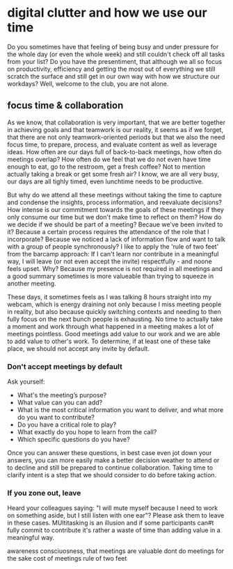 # digital clutter and how we use our time

Do you sometimes have that feeling of being busy and under pressure for the whole day (or even the whole week) and still couldn't check off all tasks from your list? Do you have the presentiment, that although we all so focus on productivity, efficiency and getting the most out of everything we still scratch the surface and still get in our own way with how we structure our workdays? Well, welcome to the club, you are not alone.

## focus time & collaboration

As we know, that collaboration is very important, that we are better together in achieving goals and that teamwork is our reality, it seems as if we forget, that there are not only teamwork-oriented periods but that we also the need focus time, to prepare, process, and evaluate content as well as leverage ideas. How often are our days full of back-to-back meetings, how often do meetings overlap? How often do we feel that we do not even have time enough to eat, go to the restroom, get a fresh coffee? Not to mention actually taking a break or get some fresh air? I know, we are all very busy, our days are all tighly timed, even lunchtime needs to be productive.

But why do we attend all these meetings without taking the time to capture and condense the insights, process information, and reevaluate decisions? How intense is our commitment towards the goals of these meetings if they only consume our time but we don't make time to reflect on them? How do we decide if we should be part of a meeting? Becaue we've been invited to it? Because a certain process requires the attendance of the role that I incorporate? Because we noticed  a lack of information flow and want to talk with a group of people synchronously? I like to apply the 'rule of two feet' from the barcamp approach: If I can't learn nor contribute in a meaningful way, I will leave (or not even accept the invite) respectfully - and noone feels upset. Why? Because my presence is not required in all meetings and a good summary sometimes is more valueable than trying to squeeze in another meeting. 

These days, it sometimes feels as I was talking 8 hours straight into my webcam, which is energy draining not only because I miss meeting people in reality, but also because quickly switching contexts and needing to then fully focus on the next bunch people is exhausting. No time to actually take a moment and work through what happened in a meeting makes a lot of meetings pointless. Good meetings add value to our work and we are able to add value to other's work. To determine, if at least one of these take place, we should not accept any invite by default. 

### Don't accept meetings by default

Ask yourself: 

* What's the meeting’s purpose?
* What value can you can add?
* What is the most critical information you want to deliver, and what more do you want to contribute?
* Do you have a critical role to play? 
* What exactly do you hope to learn from the call?
* Which specific questions do you have? 

Once you can answer these questions, in best case even jot down your answers, you can more easily make a better decision weather to attend or to decline and still be prepared to continue collaboration. Taking time to clarify intent is a step that we should consider to do before taking action. 

### If you zone out, leave

Heard your colleagues saying: "I will mute myself because I need to work on something aside, but I still listen with one ear"? Please ask them to leave in these cases. MUltitasking is an illusion and if some participants can#t fully commit to contribute it's rather a waste of time than adding value in a meaningful way. 




awareness consciuosness, that meetings are valuable
dont do meetings for the sake
cost of meetings
rule of two feet
